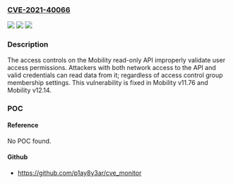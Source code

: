 ### [CVE-2021-40066](https://cve.mitre.org/cgi-bin/cvename.cgi?name=CVE-2021-40066)
![](https://img.shields.io/static/v1?label=Product&message=NetMotion%20Mobility&color=blue)
![](https://img.shields.io/static/v1?label=Version&message=n%2Fa&color=blue)
![](https://img.shields.io/static/v1?label=Vulnerability&message=Incorrect%20access%20control%20in%20Mobility%20read-only%20API&color=brighgreen)

### Description

The access controls on the Mobility read-only API improperly validate user access permissions. Attackers with both network access to the API and valid credentials can read data from it; regardless of access control group membership settings. This vulnerability is fixed in Mobility v11.76 and Mobility v12.14.

### POC

#### Reference
No POC found.

#### Github
- https://github.com/p1ay8y3ar/cve_monitor

